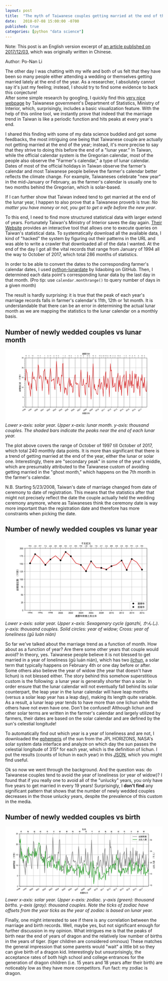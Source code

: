 ```yaml
---
layout: post
title:  "The myth of Taiwanese couples getting married at the end of the year"
date:   2018-07-08 15:00:00 -0700
published: true
categories: [python "data science"]
---
```


Note: This post is an English version excerpt of [an article published on 2017/12/03](http://blog.ponan.li/post/2017/12/03/wedding-trend-end-of-year/), which was originally written in Chinese.

Author: Po-Nan Li

The other day I was chatting with my wife and both of us felt that they have been so many people either attending a wedding or themselves getting married lately at the end of the year.
As a researcher, I absolutely cannot say it's just my feeling; instead, I should try to find some evidence to back this conjecture!  
After some simple research by googling, I quickly find this [very nice webpage](https://www.moi.gov.tw/stat/chart.aspx?ChartID=S0703) by Taiwanese government's Department of Statistics, Ministry of Interior, which, surprisingly, includes a basic visualization feature.
With the help of this online tool, we instantly prove that indeed that the marriage trend in Taiwan is like a periodic function and hits peaks at every year's end.

I shared this finding with some of my data science buddied and got some feedbacks, the most intriguing one being that Taiwanese couple are actually not getting married at the end of the year; instead, it's more precise to say that they strive to doing this before the end of a "lunar year."
In Taiwan, while the official calendar system is the Gregorian calendar, most of the people also observe the "Farmer's calendar," a type of lunar calendar.
Dates of most of the official holidays in Taiwan observe the farmer's calendar and most Taiwanese people believe the farmer's calendar better reflects the climate change.
For example, Taiwaneses celebrate "new year" in the mid-January or February, as the farmer's calendar is usually one to two months behind the Gregorian, which is solar-based.

If I can further show that Taiwan indeed tend to get married at the end of the lunar year, I happen to also prove that a Taiwanese proverb is true: *No matter you have money or not, you get to get a wife before the new year*.

To this end, I need to find more structured statistical data with larger extend of years.
Fortunately Taiwan's Ministry of Interior saves the day again.
[Their Website](http://statis.moi.gov.tw/micst/stmain.jsp?sys=100) provides an interactive tool that allows one to execute queries on Taiwan's statistical data.
To systematically download all the available data, I kind of "hacked" the system by figuring out their patterns in the URL and was able to write a crawler that downloaded all of the data I wanted.
At the end of the day I got all the vital records that range from January of 1994 all the way to October of 2017, which total 286 months of statistics.

In order to be able to convert the dates to the corresponding farmer's calendar dates, I used [python-lunardate](https://github.com/lidaobing/python-lunardate) by lidaobing on GitHub.
Then, I determined each data point's corresponding lunar data by the last day in that month. (Pro tip: use `calendar.monthrange()` to query number of days in a given month)

The result is hardly surprising: it is true that the peak of each year's marriage records falls in farmer's calendar's 11th, 12th or 1st month.
It is understandable that there can be an error in determining the actual lunar month as we are mapping the statistics to the lunar calendar on a monthly basis.


## Number of newly wedded couples vs lunar month

![Number of newly wedded couples vs lunar month](/assets/img/2017/marriage_vs_year.png)
*Lower x-axis: solar year. Upper x-axis: lunar month. y-axis: thousand couples. The shaded bars indicate the peaks near the end of each lunar year.*

The plot above covers the range of October of 1997 till October of 2017, which total 240 monthly data points.
It is more than significant that there is a trend of getting married at the end of the year, either the lunar or solar one.
Interestingly, there are "secondary peak" in some of the year's middle, which are presumably attributed to the Taiwanese custom of avoiding getting married in the "ghost month," which happens on the 7th month in the farmer's calendar.  

N.B. Starting 5/23/2008, Taiwan's date of marriage changed from date of ceremony to date of registration.
This means that the statistics after that might not precisely reflect the date the couple actually held the wedding ceremony anymore, where as Taiwaneses think the ceremony date is way more important than the registration date and therefore has more constraints when picking the date.

## Number of newly wedded couples vs lunar year

![結婚對數與農曆年份的關係](/assets/img/2017/lichun_vs_lunar_year.png)
*Lower x-axis: solar year. Upper x-axis: Sexagenary cycle (ganzhi, かんし). y-axis: thousand couples. Solid circles: year of widow; Cross: year of loneliness (gū luán nián)*

So far we've talked about the marriage trend as a function of month.
How about as a function of year?
Are there some other years that couple would avoid?
In theory, yes.
Taiwanese people believe it is not blessed to get married in a year of loneliness (gū luán nián), which has two [*lichun*](https://en.wikipedia.org/wiki/Lichun), a solar term that typically happens on February 4th or one day before or after.
Some others also believe the year of widow (the year that doesn't have lichun) is not blessed either.
The story behind this somehow superstitious custom is the following: a lunar year is generally shorter than a solar.
In order ensure that the lunar calendar will not eventually fall behind its solar counterpart, the leap year in the lunar calendar will have leap months (versus a solar leap year has a leap day), making its length quite variable.
As a result, a lunar leap year tends to have more than one lichun while the others have not even have one.
Don't be confused!
Although lichun and other solar terms are written in the farmer's calendar and largely utilized by farmers, their dates are based on the solar calendar and are defined by the sun's celestial longitude!

To automatically find out which year is a year of loneliness and are not, I downloaded the [ephemeris](https://ssd.jpl.nasa.gov/?glossary&term=ephemeris) of the sun from the JPL HORIZONS, NASA's solar system data interface and analyze on which day the sun passes the celestial longitude of 315° for each year, which is the definition of lichun.
I put the results (counts of lichun in each year) in this [JSON](/assets/lichun_1950_2049.json), which you might find useful.

Ok so now we went through the background.
And the question was: do Taiwanese couples tend to avoid the year of loneliness (or year of widow)?
I found that if you really one to avoid all of the "unlucky" years, you only have five years to get married in every 19 years!
Surprisingly, I **don't find** any significant pattern that shows that the number of newly wedded couples decreases in the those unlucky years, despite the prevalence of this custom in the media.

## Number of newly wedded couples vs birth

![結婚數與出生人口的關係](/assets/img/2017/birth_vs_year.png)
*Lower x-axis: solar year. Upper x-axis: zodiac. y-axis (green): thousand births. y-axis (gray): thousand couples. Note the ticks of zodiac have offsets from the year ticks as the year of zodiac is based on lunar year.*

Finally, one might interested to see if there is any correlation between the marriage and birth records.
Well, maybe yes, but not significant enough for further discussion in my opinion.
What intrigues me is that the peaks of birth near the end of years of dragon and the relatively low number of births in the years of tiger. (tiger children are considered ominous)
These matches the general impression that some parents would "wait" a little bit so they can give birth of a dragon kid.
Interestingly but unsurprisingly, the acceptance rates of both high school and college entrances for the generation of dragon children (i.e. 15 years and 18 years after their birth) are noticeably low as they have more competitors.
Fun fact: my zodiac is dragon.
